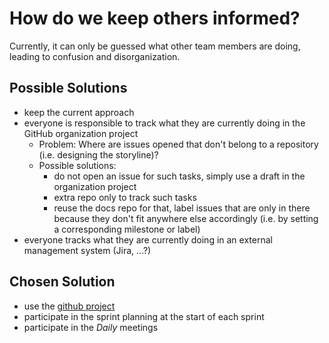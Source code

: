 # How do we keep others informed?

Currently, it can only be guessed what other team members are doing, leading to confusion and disorganization.

## Possible Solutions

- keep the current approach
- everyone is responsible to track what they are currently doing in the GitHub organization project
  - Problem: Where are issues opened that don't belong to a repository (i.e. designing the storyline)?
  - Possible solutions:
    - do not open an issue for such tasks, simply use a draft in the organization project
    - extra repo only to track such tasks
    - reuse the docs repo for that, label issues that are only in there because they don't fit anywhere else accordingly (i.e. by setting a corresponding milestone or label)
- everyone tracks what they are currently doing in an external management system (Jira, ...?)

## Chosen Solution

- use the [github project](https://github.com/orgs/Gamify-IT/projects/6)
- participate in the sprint planning at the start of each sprint
- participate in the _Daily_ meetings

